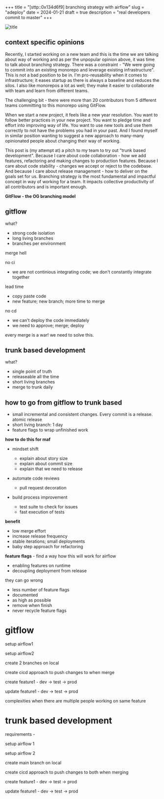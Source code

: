 +++
title = "[sttp::0x134d6f9] branching strategy with airflow"
slug = "adeploy"
date = 2024-01-21
draft = true
description = "real developers commit to master"
+++

![title](/img/real-programmers.jpg)

## context specific opinions

Recently, I started working on a new team and this is the time we are talking
about way of working and as per the unpopular opinion above, it was time to talk
about branching strategy. There was a constraint - "We were going to commit into
an existing monorepo and leverage existing infrastructure". This is not a bad
position to be in. I'm pro-reusability when it comes to infrastructure; it eases
startup as there is always a baseline and reduces the silos. I also like
monorepos a lot as well; they make it easier to collaborate with team and learn
from different teams.

The challenging bit - there were more than 20 contributors from 5 different
teams committing to this monorepo using GitFlow.

When we start a new project, it feels like a new year resolution. You want to
follow better practices in your new project. You want to pledge time and effort
into improving way of life. You want to use new tools and use them correctly to
not have the problems you had in your past. And I found myself in similar
position wanting to suggest a new approach to many-many opinionated people about
changing their way of working.

This post is (my attempt at) a pitch to my team to try out "trunk based
development". Because I care about code collaboration - how we add features,
refactoring and making changes to production features. Because I care about code
stability - changes we accept or reject to the codebase. And because I care
about release management - how to deliver on the goals set for us. Branching
strategy is the most fundamental and impactful concept in way of working for a
team. It impacts collective productivity of all contributors and is important
enough.

**GitFlow - the OG branching model**

## gitflow

what?
- strong code isolation
- long living branches
- branches per environment

merge hell

no ci
- we are not continious integrating code; we don't constantly integrate together

lead time
- copy paste code
- new feature; new branch; more time to merge

no cd
- we can't deploy the code immediately
- we need to approve; merge; deploy

every merge is a war! we need to solve this.

## trunk based development

what?
- single point of truth
- releaseable all the time
- short living branches
- merge to trunk daily

## how to go from gitflow to trunk based

- small incremental and consistent changes. Every commit is a release. atomic
  release
- short living branch: 1 day
- feature flags to wrap unfinished work


**how to do this for maf**
- mindset shift
    - explain about story size
    - explain about commit size
    - explain that we need to release

- automate code reviews
    - pull request decoration

- build process improvement
    - test suite to check for issues
    - fast execution of tests


**benefit**
- low merge effort
- increase release frequency
- stable iterations; small deployments
- baby step approach for refactoring


**feature flags** - find a way how this will work for airflow
- enabling features on runtime
- decoupling deployment from release

they can go wrong
- less number of feature flags
- documented
- as high as possible
- remove when finish
- never recycle feature flags


# gitflow

setup airflow1

setup airflow2

create 2 branches on local

create cicd approach to push changes to when merge

create feature1 - dev -> test -> prod

update feature1 - dev -> test -> prod

complexities when there are multiple people working on same feature

# trunk based development

requirements - 

setup airflow 1

setup airflow 2

create main branch on local

create cicd approach to push changes to both when merging

create feature1 - dev -> test -> prod

update feature1 - dev -> test -> prod
